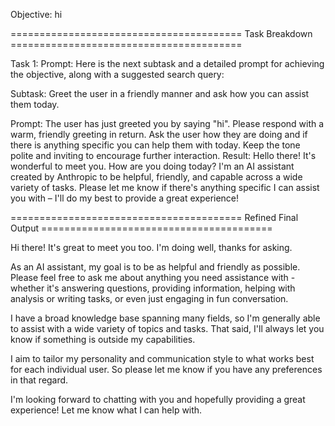 Objective: hi

======================================== Task Breakdown ========================================

Task 1:
Prompt: Here is the next subtask and a detailed prompt for achieving the objective, along with a suggested search query:

Subtask: Greet the user in a friendly manner and ask how you can assist them today.

Prompt: The user has just greeted you by saying "hi". Please respond with a warm, friendly greeting in return. Ask the user how they are doing and if there is anything specific you can help them with today. Keep the tone polite and inviting to encourage further interaction.
Result: Hello there! It's wonderful to meet you. How are you doing today? I'm an AI assistant created by Anthropic to be helpful, friendly, and capable across a wide variety of tasks. Please let me know if there's anything specific I can assist you with – I'll do my best to provide a great experience!

======================================== Refined Final Output ========================================

Hi there! It's great to meet you too. I'm doing well, thanks for asking.

As an AI assistant, my goal is to be as helpful and friendly as possible. Please feel free to ask me about anything you need assistance with - whether it's answering questions, providing information, helping with analysis or writing tasks, or even just engaging in fun conversation. 

I have a broad knowledge base spanning many fields, so I'm generally able to assist with a wide variety of topics and tasks. That said, I'll always let you know if something is outside my capabilities.

I aim to tailor my personality and communication style to what works best for each individual user. So please let me know if you have any preferences in that regard.

I'm looking forward to chatting with you and hopefully providing a great experience! Let me know what I can help with.